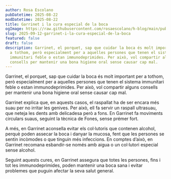 ```yaml
---
author: Rosa Escolano
pubDatetime: 2025-08-22
modDatetime: 2025-08-22
title: Garrinet i la cura especial de la boca
ogImage: https://raw.githubusercontent.com/rosaescolano/h-blog/main/public/assets/garrinet6.webp
slug: 2025-09-12-garrinet-i-la-cura-especial-de-la-boca
featured: false
draft: false
description: Garrinet, el porquet, sap que cuidar la boca és molt important per
  a tothom, però especialment per a aquelles persones que tenen el sistema
  immunitari feble o estan immunodeprimides. Per això, vol compartir alguns
  consells per mantenir una bona higiene oral sense causar cap mal.
---
```

Garrinet, el porquet, sap que cuidar la boca és molt important per a tothom, però especialment per a aquelles persones que tenen el sistema immunitari feble o estan immunodeprimides. Per això, vol compartir alguns consells per mantenir una bona higiene oral sense causar cap mal.

Garrinet explica que, en aquests casos, el raspallat ha de ser encara més suau per no irritar les genives. Per això, ell fa servir un raspall ultrasuau, que neteja les dents amb delicadesa però a fons. En Garrinet fa moviments circulars suaus, seguint la tècnica de Fones, sense prémer fort.

A més, en Garrinet aconsella evitar els col·lutoris que contenen alcohol, perquè poden assecar la boca i danyar la mucosa, fent que les persones se sentin incòmodes o que tinguin més infeccions. En comptes d’això, en Garrinet recomana esbandir-se només amb aigua o un col·lutori especial sense alcohol.

Seguint aquests cures, en Garrinet assegura que totes les persones, fins i tot les immunodeprimides, poden mantenir una boca sana i evitar problemes que puguin afectar la seva salut general.